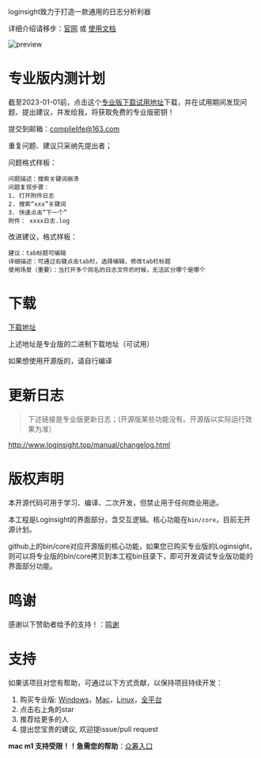 loginsight致力于打造一款通用的日志分析利器

详细介绍请移步：[官网](http://www.loginsight.top) 或 [使用文档](http://www.loginsight.top/manual/)

![preview](https://z3.ax1x.com/2021/05/24/gxZ9s0.png)

# 专业版内测计划
截至2023-01-01前，点击这个[专业版下载试用地址](https://www.123pan.com/s/w9c0Vv-s3qxH)下载，并在试用期间发现问题、提出建议，并发给我，将获取免费的专业版密钥！

提交到邮箱：compilelife@163.com

重复问题、建议只采纳先提出者；

问题格式样板：

```
问题描述：搜索关键词崩溃
问题复现步骤：
1. 打开附件日志
2. 搜索“xxx”关键词
3. 快速点击“下一个”
附件： xxxx日志.log
```

改进建议，格式样板：

```
建议：tab标题可编辑
详细描述：可通过右键点击tab栏，选择编辑，修改tab栏标题
使用场景（重要）：当打开多个同名的日志文件的时候，无法区分哪个是哪个
```


# 下载

[下载地址](https://www.123pan.com/s/w9c0Vv-s3qxH)

上述地址是专业版的二进制下载地址（可试用）

如果想使用开源版的，请自行编译

# 更新日志

> 下述链接是专业版更新日志；(开源版某些功能没有。开源版以实际运行效果为准）

http://www.loginsight.top/manual/changelog.html

# 版权声明

本开源代码可用于学习、编译、二次开发，但禁止用于任何商业用途。

本工程是Loginsight的界面部分，含交互逻辑。核心功能在`bin/core`，目前无开源计划。

github上的bin/core对应开源版的核心功能，如果您已购买专业版的Loginsight，则可以将专业版的bin/core拷贝到本工程bin目录下，即可开发调试专业版功能的界面部分功能。

# 鸣谢

感谢以下赞助者给予的支持！：[鸣谢](https://github.com/compilelife/loginsight/wiki)

# 支持

如果该项目对您有帮助，可通过以下方式贡献，以保持项目持续开发：

1. 购买专业版: [Windows](https://mbd.pub/o/bread/YZibl55q)，[Mac](https://mbd.pub/o/bread/YZibmZpx)，[Linux](https://mbd.pub/o/bread/YZibmZtp)，[全平台](https://mbd.pub/o/bread/YZibmZtw)
2. 点击右上角的star
3. 推荐给更多的人
4. 提出您宝贵的建议, 欢迎提issue/pull request

**mac m1 支持受限！！急需您的帮助**：[众筹入口](https://mbd.pub/o/bread/Y5eXm5xp)